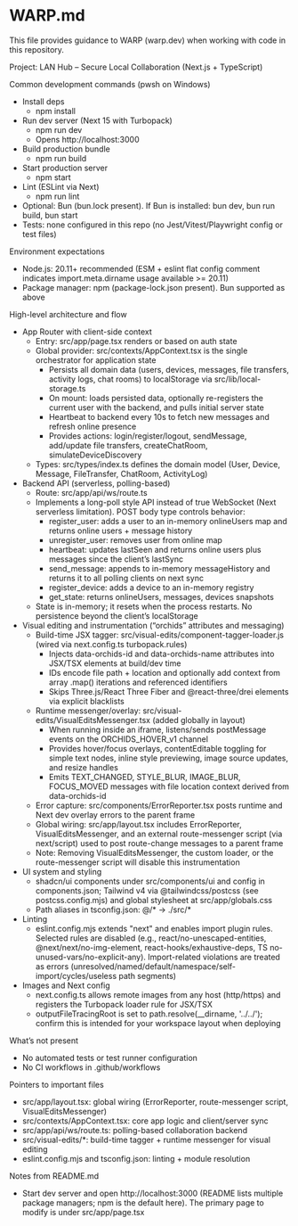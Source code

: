 # WARP.md

This file provides guidance to WARP (warp.dev) when working with code in this repository.

Project: LAN Hub – Secure Local Collaboration (Next.js + TypeScript)

Common development commands (pwsh on Windows)
- Install deps
  - npm install
- Run dev server (Next 15 with Turbopack)
  - npm run dev
  - Opens http://localhost:3000
- Build production bundle
  - npm run build
- Start production server
  - npm start
- Lint (ESLint via Next)
  - npm run lint
- Optional: Bun (bun.lock present). If Bun is installed: bun dev, bun run build, bun start
- Tests: none configured in this repo (no Jest/Vitest/Playwright config or test files)

Environment expectations
- Node.js: 20.11+ recommended (ESM + eslint flat config comment indicates import.meta.dirname usage available >= 20.11)
- Package manager: npm (package-lock.json present). Bun supported as above

High-level architecture and flow
- App Router with client-side context
  - Entry: src/app/page.tsx renders <AuthForm /> or <Dashboard /> based on auth state
  - Global provider: src/contexts/AppContext.tsx is the single orchestrator for application state
    - Persists all domain data (users, devices, messages, file transfers, activity logs, chat rooms) to localStorage via src/lib/local-storage.ts
    - On mount: loads persisted data, optionally re-registers the current user with the backend, and pulls initial server state
    - Heartbeat to backend every 10s to fetch new messages and refresh online presence
    - Provides actions: login/register/logout, sendMessage, add/update file transfers, createChatRoom, simulateDeviceDiscovery
  - Types: src/types/index.ts defines the domain model (User, Device, Message, FileTransfer, ChatRoom, ActivityLog)
- Backend API (serverless, polling-based)
  - Route: src/app/api/ws/route.ts
  - Implements a long-poll style API instead of true WebSocket (Next serverless limitation). POST body type controls behavior:
    - register_user: adds a user to an in-memory onlineUsers map and returns online users + message history
    - unregister_user: removes user from online map
    - heartbeat: updates lastSeen and returns online users plus messages since the client’s lastSync
    - send_message: appends to in-memory messageHistory and returns it to all polling clients on next sync
    - register_device: adds a device to an in-memory registry
    - get_state: returns onlineUsers, messages, devices snapshots
  - State is in-memory; it resets when the process restarts. No persistence beyond the client’s localStorage
- Visual editing and instrumentation (“orchids” attributes and messaging)
  - Build-time JSX tagger: src/visual-edits/component-tagger-loader.js (wired via next.config.ts turbopack.rules)
    - Injects data-orchids-id and data-orchids-name attributes into JSX/TSX elements at build/dev time
    - IDs encode file path + location and optionally add context from array .map() iterations and referenced identifiers
    - Skips Three.js/React Three Fiber and @react-three/drei elements via explicit blacklists
  - Runtime messenger/overlay: src/visual-edits/VisualEditsMessenger.tsx (added globally in layout)
    - When running inside an iframe, listens/sends postMessage events on the ORCHIDS_HOVER_v1 channel
    - Provides hover/focus overlays, contentEditable toggling for simple text nodes, inline style previewing, image source updates, and resize handles
    - Emits TEXT_CHANGED, STYLE_BLUR, IMAGE_BLUR, FOCUS_MOVED messages with file location context derived from data-orchids-id
  - Error capture: src/components/ErrorReporter.tsx posts runtime and Next dev overlay errors to the parent frame
  - Global wiring: src/app/layout.tsx includes ErrorReporter, VisualEditsMessenger, and an external route-messenger script (via next/script) used to post route-change messages to a parent frame
  - Note: Removing VisualEditsMessenger, the custom loader, or the route-messenger script will disable this instrumentation
- UI system and styling
  - shadcn/ui components under src/components/ui and config in components.json; Tailwind v4 via @tailwindcss/postcss (see postcss.config.mjs) and global stylesheet at src/app/globals.css
  - Path aliases in tsconfig.json: @/* -> ./src/*
- Linting
  - eslint.config.mjs extends "next" and enables import plugin rules. Selected rules are disabled (e.g., react/no-unescaped-entities, @next/next/no-img-element, react-hooks/exhaustive-deps, TS no-unused-vars/no-explicit-any). Import-related violations are treated as errors (unresolved/named/default/namespace/self-import/cycles/useless path segments)
- Images and Next config
  - next.config.ts allows remote images from any host (http/https) and registers the Turbopack loader rule for JSX/TSX
  - outputFileTracingRoot is set to path.resolve(__dirname, '../../'); confirm this is intended for your workspace layout when deploying

What’s not present
- No automated tests or test runner configuration
- No CI workflows in .github/workflows

Pointers to important files
- src/app/layout.tsx: global wiring (ErrorReporter, route-messenger script, VisualEditsMessenger)
- src/contexts/AppContext.tsx: core app logic and client/server sync
- src/app/api/ws/route.ts: polling-based collaboration backend
- src/visual-edits/*: build-time tagger + runtime messenger for visual editing
- eslint.config.mjs and tsconfig.json: linting + module resolution

Notes from README.md
- Start dev server and open http://localhost:3000 (README lists multiple package managers; npm is the default here). The primary page to modify is under src/app/page.tsx
